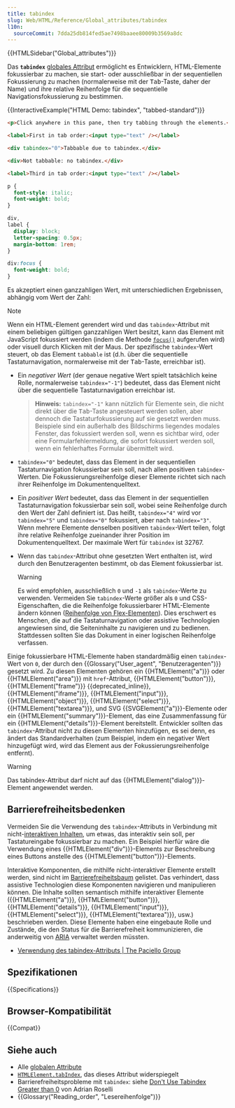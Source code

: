 ```yaml
---
title: tabindex
slug: Web/HTML/Reference/Global_attributes/tabindex
l10n:
  sourceCommit: 7dda25db814fed5ae7498baaee80009b3569a8dc
---
```


{{HTMLSidebar("Global_attributes")}}

Das **`tabindex`** [globales Attribut](/de/docs/Web/HTML/Reference/Global_attributes) ermöglicht es Entwicklern, HTML-Elemente fokussierbar zu machen, sie start- oder ausschließbar in der sequentiellen Fokussierung zu machen (normalerweise mit der <kbd>Tab</kbd>-Taste, daher der Name) und ihre relative Reihenfolge für die sequentielle Navigationsfokussierung zu bestimmen.

{{InteractiveExample("HTML Demo: tabindex", "tabbed-standard")}}

```html interactive-example
<p>Click anywhere in this pane, then try tabbing through the elements.</p>

<label>First in tab order:<input type="text" /></label>

<div tabindex="0">Tabbable due to tabindex.</div>

<div>Not tabbable: no tabindex.</div>

<label>Third in tab order:<input type="text" /></label>
```

```css interactive-example
p {
  font-style: italic;
  font-weight: bold;
}

div,
label {
  display: block;
  letter-spacing: 0.5px;
  margin-bottom: 1rem;
}

div:focus {
  font-weight: bold;
}
```

Es akzeptiert einen ganzzahligen Wert, mit unterschiedlichen Ergebnissen, abhängig vom Wert der Zahl:

> [!NOTE]
> Wenn ein HTML-Element gerendert wird und das `tabindex`-Attribut mit einem beliebigen gültigen ganzzahligen Wert besitzt, kann das Element mit JavaScript fokussiert werden (indem die Methode [`focus()`](/de/docs/Web/API/HTMLElement/focus) aufgerufen wird) oder visuell durch Klicken mit der Maus. Der spezifische `tabindex`-Wert steuert, ob das Element `tabbable` ist (d.h. über die sequentielle Tastaturnavigation, normalerweise mit der <kbd>Tab</kbd>-Taste, erreichbar ist).

- Ein _negativer Wert_ (der genaue negative Wert spielt tatsächlich keine Rolle, normalerweise `tabindex="-1"`) bedeutet, dass das Element nicht über die sequentielle Tastaturnavigation erreichbar ist.

  > **Hinweis:** `tabindex="-1"` kann nützlich für Elemente sein, die nicht direkt über die <kbd>Tab</kbd>-Taste angesteuert werden sollen, aber dennoch die Tastaturfokussierung auf sie gesetzt werden muss. Beispiele sind ein außerhalb des Bildschirms liegendes modales Fenster, das fokussiert werden soll, wenn es sichtbar wird, oder eine Formularfehlermeldung, die sofort fokussiert werden soll, wenn ein fehlerhaftes Formular übermittelt wird.

- `tabindex="0"` bedeutet, dass das Element in der sequentiellen Tastaturnavigation fokussierbar sein soll, nach allen positiven `tabindex`-Werten. Die Fokussierungsreihenfolge dieser Elemente richtet sich nach ihrer Reihenfolge im Dokumentenquelltext.
- Ein _positiver Wert_ bedeutet, dass das Element in der sequentiellen Tastaturnavigation fokussierbar sein soll, wobei seine Reihenfolge durch den Wert der Zahl definiert ist. Das heißt, `tabindex="4"` wird vor `tabindex="5"` und `tabindex="0"` fokussiert, aber nach `tabindex="3"`. Wenn mehrere Elemente denselben positiven `tabindex`-Wert teilen, folgt ihre relative Reihenfolge zueinander ihrer Position im Dokumentenquelltext. Der maximale Wert für `tabindex` ist 32767.
- Wenn das `tabindex`-Attribut ohne gesetzten Wert enthalten ist, wird durch den Benutzeragenten bestimmt, ob das Element fokussierbar ist.

  > [!WARNING]
  > Es wird empfohlen, ausschließlich `0` und `-1` als `tabindex`-Werte zu verwenden. Vermeiden Sie `tabindex`-Werte größer als `0` und CSS-Eigenschaften, die die Reihenfolge fokussierbarer HTML-Elemente ändern können ([Reihenfolge von Flex-Elementen](/de/docs/Web/CSS/CSS_flexible_box_layout/Ordering_flex_items)). Dies erschwert es Menschen, die auf die Tastaturnavigation oder assistive Technologien angewiesen sind, die Seiteninhalte zu navigieren und zu bedienen. Stattdessen sollten Sie das Dokument in einer logischen Reihenfolge verfassen.

Einige fokussierbare HTML-Elemente haben standardmäßig einen `tabindex`-Wert von `0`, der durch den {{Glossary("User_agent", "Benutzeragenten")}} gesetzt wird. Zu diesen Elementen gehören ein {{HTMLElement("a")}} oder {{HTMLElement("area")}} mit `href`-Attribut, {{HTMLElement("button")}}, {{HTMLElement("frame")}} {{deprecated_inline}}, {{HTMLElement("iframe")}}, {{HTMLElement("input")}}, {{HTMLElement("object")}}, {{HTMLElement("select")}}, {{HTMLElement("textarea")}}, und SVG {{SVGElement("a")}}-Elemente oder ein {{HTMLElement("summary")}}-Element, das eine Zusammenfassung für ein {{HTMLElement("details")}}-Element bereitstellt. Entwickler sollten das `tabindex`-Attribut nicht zu diesen Elementen hinzufügen, es sei denn, es ändert das Standardverhalten (zum Beispiel, indem ein negativer Wert hinzugefügt wird, wird das Element aus der Fokussierungsreihenfolge entfernt).

> [!WARNING]
> Das tabindex-Attribut darf nicht auf das {{HTMLElement("dialog")}}-Element angewendet werden.

## Barrierefreiheitsbedenken

Vermeiden Sie die Verwendung des `tabindex`-Attributs in Verbindung mit nicht-[interaktiven Inhalten](/de/docs/Web/HTML/Guides/Content_categories#interactive_content), um etwas, das interaktiv sein soll, per Tastatureingabe fokussierbar zu machen. Ein Beispiel hierfür wäre die Verwendung eines {{HTMLElement("div")}}-Elements zur Beschreibung eines Buttons anstelle des {{HTMLElement("button")}}-Elements.

Interaktive Komponenten, die mithilfe nicht-interaktiver Elemente erstellt werden, sind nicht im [Barrierefreiheitsbaum](/de/docs/Learn_web_development/Core/Accessibility/What_is_accessibility#accessibility_apis) gelistet. Das verhindert, dass assistive Technologien diese Komponenten navigieren und manipulieren können. Die Inhalte sollten semantisch mithilfe interaktiver Elemente ({{HTMLElement("a")}}, {{HTMLElement("button")}}, {{HTMLElement("details")}}, {{HTMLElement("input")}}, {{HTMLElement("select")}}, {{HTMLElement("textarea")}}, usw.) beschrieben werden. Diese Elemente haben eine eingebaute Rolle und Zustände, die den Status für die Barrierefreiheit kommunizieren, die anderweitig von [ARIA](/de/docs/Web/Accessibility/ARIA) verwaltet werden müssten.

- [Verwendung des tabindex-Attributs | The Paciello Group](https://www.tpgi.com/using-the-tabindex-attribute/)

## Spezifikationen

{{Specifications}}

## Browser-Kompatibilität

{{Compat}}

## Siehe auch

- Alle [globalen Attribute](/de/docs/Web/HTML/Reference/Global_attributes)
- [`HTMLElement.tabIndex`](/de/docs/Web/API/HTMLElement/tabIndex), das dieses Attribut widerspiegelt
- Barrierefreiheitsprobleme mit `tabindex`: siehe [Don't Use Tabindex Greater than 0](https://adrianroselli.com/2014/11/dont-use-tabindex-greater-than-0.html) von Adrian Roselli
- {{Glossary("Reading_order", "Lesereihenfolge")}}

